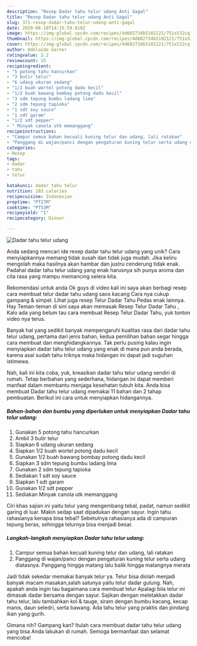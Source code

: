 ```yaml
---
description: "Resep Dadar tahu telur udang Anti Gagal"
title: "Resep Dadar tahu telur udang Anti Gagal"
slug: 371-resep-dadar-tahu-telur-udang-anti-gagal
date: 2020-06-18T14:15:59.018Z
image: https://img-global.cpcdn.com/recipes/4d602734b5102121/751x532cq70/dadar-tahu-telur-udang-foto-resep-utama.jpg
thumbnail: https://img-global.cpcdn.com/recipes/4d602734b5102121/751x532cq70/dadar-tahu-telur-udang-foto-resep-utama.jpg
cover: https://img-global.cpcdn.com/recipes/4d602734b5102121/751x532cq70/dadar-tahu-telur-udang-foto-resep-utama.jpg
author: Adelaide Garner
ratingvalue: 3.2
reviewcount: 15
recipeingredient:
- "5 potong tahu hancurkan"
- "3 butir telur"
- "6 udang ukuran sedang"
- "1/2 buah wortel potong dadu kecil"
- "1/2 buah bawang bombay potong dadu kecil"
- "3 sdm tepung bumbu ladang lima"
- "2 sdm tepung tapioka"
- "1 sdt soy sauce"
- "1 sdt garam"
- "1/2 sdt pepper"
- " Minyak canola utk memanggang"
recipeinstructions:
- "Campur semua bahan kecuali kuning telur dan udang, lali ratakan"
- "Panggang di wajan/panci dengan pengaturan kuning telur serta udang diatasnya. Panggang hingga matang lalu balik hingga matangnya merata"
categories:
- Resep
tags:
- dadar
- tahu
- telur

katakunci: dadar tahu telur 
nutrition: 283 calories
recipecuisine: Indonesian
preptime: "PT27M"
cooktime: "PT53M"
recipeyield: "1"
recipecategory: Dinner

---
```



![Dadar tahu telur udang](https://img-global.cpcdn.com/recipes/4d602734b5102121/751x532cq70/dadar-tahu-telur-udang-foto-resep-utama.jpg)

Anda sedang mencari ide resep dadar tahu telur udang yang unik? Cara menyiapkannya memang tidak susah dan tidak juga mudah. Jika keliru mengolah maka hasilnya akan hambar dan justru cenderung tidak enak. Padahal dadar tahu telur udang yang enak harusnya sih punya aroma dan cita rasa yang mampu memancing selera kita.

Rekomendasi untuk anda Ok guys di video kali ini saya akan berbagi resep cara membuat telur dadar tahu udang saos kacang Cara nya cukup gampang &amp; simpel. Lihat juga resep Telur Dadar Tahu Pedas enak lainnya. Hay Teman-teman di sini saya akan memasak Resep Telur Dadar Tahu , Kalo ada yang belum tau cara membuat Resep Telur Dadar Tahu, yuk tonton video nya terus.

Banyak hal yang sedikit banyak mempengaruhi kualitas rasa dari dadar tahu telur udang, pertama dari jenis bahan, kedua pemilihan bahan segar hingga cara membuat dan menghidangkannya. Tak perlu pusing kalau ingin menyiapkan dadar tahu telur udang yang enak di mana pun anda berada, karena asal sudah tahu triknya maka hidangan ini dapat jadi suguhan istimewa.


Nah, kali ini kita coba, yuk, kreasikan dadar tahu telur udang sendiri di rumah. Tetap berbahan yang sederhana, hidangan ini dapat memberi manfaat dalam membantu menjaga kesehatan tubuh kita. Anda bisa membuat Dadar tahu telur udang memakai 11 bahan dan 2 tahap pembuatan. Berikut ini cara untuk menyiapkan hidangannya.

<!--inarticleads1-->

##### Bahan-bahan dan bumbu yang diperlukan untuk menyiapkan Dadar tahu telur udang:

1. Gunakan 5 potong tahu hancurkan
1. Ambil 3 butir telur
1. Siapkan 6 udang ukuran sedang
1. Siapkan 1/2 buah wortel potong dadu kecil
1. Gunakan 1/2 buah bawang bombay potong dadu kecil
1. Siapkan 3 sdm tepung bumbu ladang lima
1. Gunakan 2 sdm tepung tapioka
1. Sediakan 1 sdt soy sauce
1. Siapkan 1 sdt garam
1. Gunakan 1/2 sdt pepper
1. Sediakan  Minyak canola utk memanggang


Ciri khas sajian ini yaitu telur yang mengembang tebal, padat, namun sedikit garing di luar. Makin sedap saat dipadukan dengan sayur. Ingin tahu rahasianya kenapa bisa tebal? Sebetulnya rahasianya ada di campuran tepung beras, sehingga telurnya bisa menjadi besar. 

<!--inarticleads2-->

##### Langkah-langkah menyiapkan Dadar tahu telur udang:

1. Campur semua bahan kecuali kuning telur dan udang, lali ratakan
1. Panggang di wajan/panci dengan pengaturan kuning telur serta udang diatasnya. Panggang hingga matang lalu balik hingga matangnya merata


Jadi tidak sekedar memakai banyak telur ya. Telur bisa diolah menjadi banyak macam masakan,salah satunya yaitu telur dadar gulung. Nah, apakah anda ingin tau bagaimana cara membuat telur Apalagi bila telur ini dimasak dadar bersama dengan sayur. Sajikan dengan meletakkan dadar tahu telur, lalu tambahkan kol &amp; tauge, siram dengan bumbu kacang, kecap manis, daun seledri, serta bawang. Ada tahu telur yang praktis dan pindang ikan yang gurih. 

Gimana nih? Gampang kan? Itulah cara membuat dadar tahu telur udang yang bisa Anda lakukan di rumah. Semoga bermanfaat dan selamat mencoba!
